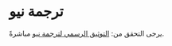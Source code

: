 # ترجمة نيو

يرجى التحقق من: [التوثيق الرسمي لترجمة نيو](https://niutrans.com/documents/contents/question/1) مباشرةً.